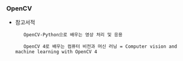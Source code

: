 ### OpenCV


- 참고서적

         OpenCV-Python으로 배우는 영상 처리 및 응용

         OpenCV 4로 배우는 컴퓨터 비전과 머신 러닝 = Computer vision and machine learning with OpenCV 4

